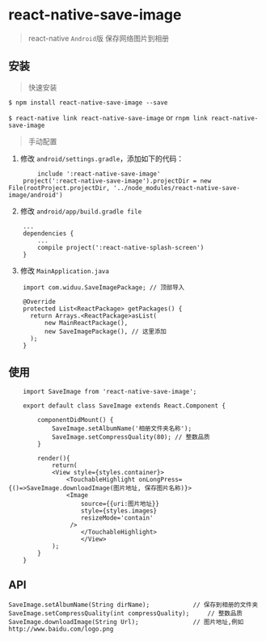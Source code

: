 
# react-native-save-image

> react-native `Android`版 保存网络图片到相册

## 安装

> 快速安装

`$ npm install react-native-save-image --save`

`$ react-native link react-native-save-image` or `rnpm link react-native-save-image`

> 手动配置

1. 修改 `android/settings.gradle`，添加如下的代码：

```
    	include ':react-native-save-image'   
	project(':react-native-save-image').projectDir = new File(rootProject.projectDir, '../node_modules/react-native-save-image/android')
```

2. 修改 `android/app/build.gradle file`

```
	...
	dependencies {
	    ...
	    compile project(':react-native-splash-screen')
	}
```

3. 修改 `MainApplication.java `

```
    import com.widuu.SaveImagePackage; // 顶部导入

    @Override
    protected List<ReactPackage> getPackages() {
      return Arrays.<ReactPackage>asList(
          new MainReactPackage(),
          new SaveImagePackage(), // 这里添加
      );
    }
```

## 使用

```
	import SaveImage from 'react-native-save-image';

	export default class SaveImage extends React.Component {

	    componentDidMount() {
	    	SaveImage.setAlbumName('相册文件夹名称');
    		SaveImage.setCompressQuality(80); // 整数品质
	    }

	    render(){
	    	return(
		    <View style={styles.container}>
		        <TouchableHighlight onLongPress={()=>SaveImage.downloadImage(图片地址, 保存图片名称)}>
		 	    <Image
			        source={{uri:图片地址}}
			        style={styles.images}
			        resizeMode='contain'
			     />
              		</TouchableHighlight>
            	    </View>
	    	);
	    }
	}
```

## API

    SaveImage.setAlbumName(String dirName); 		   // 保存到相册的文件夹
    SaveImage.setCompressQuality(int compressQuality);     // 整数品质
    SaveImage.downloadImage(String Url);  	           // 图片地址,例如 http://www.baidu.com/logo.png


